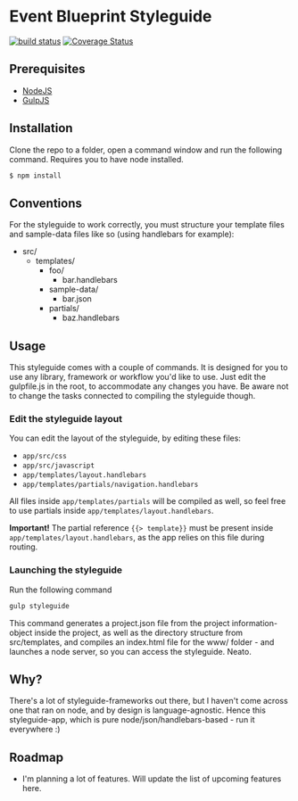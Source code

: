 # Event Blueprint Styleguide
[![build status][travis-image]][travis-url]
[![Coverage Status][coveralls-image]][coveralls-url]

## Prerequisites
* [NodeJS](http://nodejs.org/)
* [GulpJS](http://gulpjs.com/)

## Installation
Clone the repo to a folder, open a command window and run the following command. Requires you to have node installed.
```bash
$ npm install
```

## Conventions
For the styleguide to work correctly, you must structure your template files and sample-data files like so (using handlebars for example):
* src/
  * templates/
    * foo/
      * bar.handlebars
    * sample-data/
      * bar.json
    * partials/
      * baz.handlebars

## Usage
This styleguide comes with a couple of commands. It is designed for you to use any library, framework or workflow you'd like to use.
Just edit the gulpfile.js in the root, to accommodate any changes you have.
Be aware not to change the tasks connected to compiling the styleguide though.

### Edit the styleguide layout
You can edit the layout of the styleguide, by editing these files:

* `app/src/css`
* `app/src/javascript`
* `app/templates/layout.handlebars`
* `app/templates/partials/navigation.handlebars`

All files inside `app/templates/partials` will be compiled as well, so feel free to use partials inside `app/templates/layout.handlebars`.

**Important!** The partial reference `{{> template}}` must be present inside `app/templates/layout.handlebars`, as the app relies on this file during routing.

### Launching the styleguide
Run the following command
```bash
gulp styleguide
```
This command generates a project.json file from the project information-object inside the project, as well as the directory structure from src/templates, and compiles an index.html file for the www/ folder - and launches a node server, so you can access the styleguide. Neato.


## Why?
There's a lot of styleguide-frameworks out there, but I haven't come across one that ran on node, and by design is language-agnostic.
Hence this styleguide-app, which is pure node/json/handlebars-based - run it everywhere :)

## Roadmap
* I'm planning a lot of features. Will update the list of upcoming features here.

[travis-image]: https://img.shields.io/travis/MadsMadsDk/event-blueprint.svg?style=flat-square
[travis-url]: https://travis-ci.org/MadsMadsDk/event-blueprint
[coveralls-image]: https://coveralls.io/repos/MadsMadsDk/event-blueprint/badge.svg
[coveralls-url]: https://coveralls.io/r/MadsMadsDk/event-blueprint

